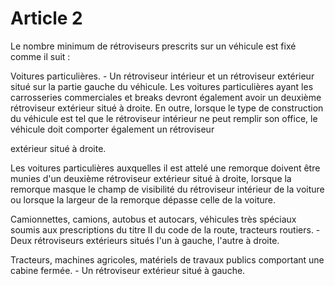 # Article 2

Le nombre minimum de rétroviseurs prescrits sur un véhicule est fixé comme il suit :

Voitures particulières. - Un rétroviseur intérieur et un rétroviseur extérieur situé sur la partie gauche du véhicule. Les voitures particulières ayant les carrosseries commerciales et breaks devront également avoir un deuxième rétroviseur extérieur situé à droite. En outre, lorsque le type de construction du véhicule est tel que le rétroviseur intérieur ne peut remplir son office, le véhicule doit comporter également un rétroviseur

extérieur situé à droite.

Les voitures particulières auxquelles il est attelé une remorque doivent être munies d'un deuxième rétroviseur extérieur situé à droite, lorsque la remorque masque le champ de visibilité du rétroviseur intérieur de la voiture ou lorsque la largeur de la remorque dépasse celle de la voiture.

Camionnettes, camions, autobus et autocars, véhicules très spéciaux soumis aux prescriptions du titre II du code de la route, tracteurs routiers. - Deux rétroviseurs extérieurs situés l'un à gauche, l'autre à droite.

Tracteurs, machines agricoles, matériels de travaux publics comportant une cabine fermée. - Un rétroviseur extérieur situé à gauche.
